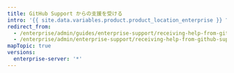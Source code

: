 ```yaml
---
title: GitHub Support からの支援を受ける
intro: '{{ site.data.variables.product.product_location_enterprise }} で問題が生じた場合、{{ site.data.variables.contact.github_support }} が支援できます。'
redirect_from:
  - /enterprise/admin/guides/enterprise-support/receiving-help-from-github-enterprise-support/
  - /enterprise/admin/enterprise-support/receiving-help-from-github-support
mapTopic: true
versions:
  enterprise-server: '*'
---
```


